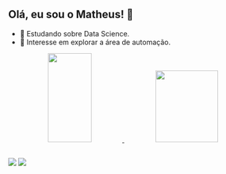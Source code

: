## Olá, eu sou o Matheus! 🚀

- 📓 Estudando sobre Data Science.
- 📓 Interesse em explorar a área de automação.

<div align="center">
  <a href="https://github.com/ag2matheus">
  <img height="180em" width="42%" src="https://github-readme-stats.vercel.app/api?username=ag2matheus&show_icons=true&theme=tokyonight&include_all_commits=true&count_private=true"/>
  <img height="145em" img width="50%" src="https://github-readme-stats.vercel.app/api/top-langs/?username=ag2matheus&layout=compact&langs_count=7&theme=tokyonight"/>
</div>
  
  ##
 
<div> 
  <a href = "mailto:ag2matheus@gmail.com"><img src="https://img.shields.io/badge/-Gmail-%23333?style=for-the-badge&logo=gmail&logoColor=white" target="_blank"></a>
  <a href="https://www.linkedin.com/in/matheus-gussiardi-706aaa251" target="_blank"><img src="https://img.shields.io/badge/-LinkedIn-%230077B5?style=for-the-badge&logo=linkedin&logoColor=white" target="_blank"></a> 
